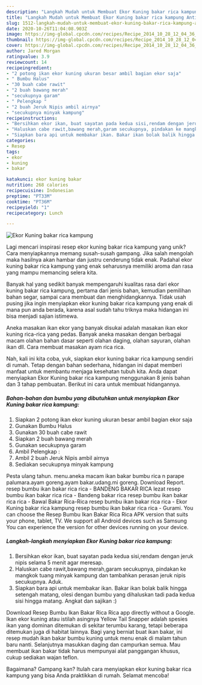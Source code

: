 ```yaml
---
description: "Langkah Mudah untuk Membuat Ekor Kuning bakar rica kampung Anti Gagal"
title: "Langkah Mudah untuk Membuat Ekor Kuning bakar rica kampung Anti Gagal"
slug: 1512-langkah-mudah-untuk-membuat-ekor-kuning-bakar-rica-kampung-anti-gagal
date: 2020-10-26T11:04:08.903Z
image: https://img-global.cpcdn.com/recipes/Recipe_2014_10_28_12_04_36_634_c378f0fba674dde8b0ea/751x532cq70/ekor-kuning-bakar-rica-kampung-foto-resep-utama.jpg
thumbnail: https://img-global.cpcdn.com/recipes/Recipe_2014_10_28_12_04_36_634_c378f0fba674dde8b0ea/751x532cq70/ekor-kuning-bakar-rica-kampung-foto-resep-utama.jpg
cover: https://img-global.cpcdn.com/recipes/Recipe_2014_10_28_12_04_36_634_c378f0fba674dde8b0ea/751x532cq70/ekor-kuning-bakar-rica-kampung-foto-resep-utama.jpg
author: Jared Morgan
ratingvalue: 3.9
reviewcount: 14
recipeingredient:
- "2 potong ikan ekor kuning ukuran besar ambil bagian ekor saja"
- " Bumbu Halus"
- "30 buah cabe rawit"
- "2 buah bawang merah"
- "secukupnya garam"
- " Pelengkap "
- "2 buah Jeruk Nipis ambil airnya"
- "secukupnya minyak kampung"
recipeinstructions:
- "Bersihkan ekor ikan, buat sayatan pada kedua sisi,rendam dengan jeruk nipis selama 5 menit agar meresap."
- "Haluskan cabe rawit,bawang merah,garam secukupnya, pindakan ke mangkok tuang minyak kampung dan tambahkan perasan jeruk nipis secukupnya. Aduk."
- "Siapkan bara api untuk membakar ikan. Bakar ikan bolak balik hingga setengah matang, olesi dengan bumbu yang dihaluskan tadi pada kedua sisi hingga matang. Angkat dan sajikan :)"
categories:
- Resep
tags:
- ekor
- kuning
- bakar

katakunci: ekor kuning bakar 
nutrition: 268 calories
recipecuisine: Indonesian
preptime: "PT33M"
cooktime: "PT36M"
recipeyield: "1"
recipecategory: Lunch

---
```



![Ekor Kuning bakar rica kampung](https://img-global.cpcdn.com/recipes/Recipe_2014_10_28_12_04_36_634_c378f0fba674dde8b0ea/751x532cq70/ekor-kuning-bakar-rica-kampung-foto-resep-utama.jpg)

Lagi mencari inspirasi resep ekor kuning bakar rica kampung yang unik? Cara menyiapkannya memang susah-susah gampang. Jika salah mengolah maka hasilnya akan hambar dan justru cenderung tidak enak. Padahal ekor kuning bakar rica kampung yang enak seharusnya memiliki aroma dan rasa yang mampu memancing selera kita.

Banyak hal yang sedikit banyak mempengaruhi kualitas rasa dari ekor kuning bakar rica kampung, pertama dari jenis bahan, kemudian pemilihan bahan segar, sampai cara membuat dan menghidangkannya. Tidak usah pusing jika ingin menyiapkan ekor kuning bakar rica kampung yang enak di mana pun anda berada, karena asal sudah tahu triknya maka hidangan ini bisa menjadi sajian istimewa.

Aneka masakan ikan ekor yang banyak disukai adalah masakan ikan ekor kuning rica-rica yang pedas. Banyak aneka masakan dengan berbagai macam olahan bahan dasar seperti olahan daging, olahan sayuran, olahan ikan dll. Cara membuat masakan ayam rica rica.


Nah, kali ini kita coba, yuk, siapkan ekor kuning bakar rica kampung sendiri di rumah. Tetap dengan bahan sederhana, hidangan ini dapat memberi manfaat untuk membantu menjaga kesehatan tubuh kita. Anda dapat menyiapkan Ekor Kuning bakar rica kampung menggunakan 8 jenis bahan dan 3 tahap pembuatan. Berikut ini cara untuk membuat hidangannya.

<!--inarticleads1-->

##### Bahan-bahan dan bumbu yang dibutuhkan untuk menyiapkan Ekor Kuning bakar rica kampung:

1. Siapkan 2 potong ikan ekor kuning ukuran besar ambil bagian ekor saja
1. Gunakan  Bumbu Halus
1. Gunakan 30 buah cabe rawit
1. Siapkan 2 buah bawang merah
1. Gunakan secukupnya garam
1. Ambil  Pelengkap :
1. Ambil 2 buah Jeruk Nipis ambil airnya
1. Sediakan secukupnya minyak kampung


Pesta ulang tahun. menu.aneka macam ikan bakar bumbu rica n parape palumara.ayam goreng.ayam bakar.udang.mi goreng. Download Report. resep bumbu ikan bakar rica rica - BANDENG BAKAR RICA lezat resep bumbu ikan bakar rica rica - Bandeng bakar rica resep bumbu ikan bakar rica rica - Bawal Bakar Rica-Rica resep bumbu ikan bakar rica rica - Ekor Kuning bakar rica kampung resep bumbu ikan bakar rica rica - Gurami. You can choose the Resep Bumbu Ikan Bakar Rica Rica APK version that suits your phone, tablet, TV. We support all Android devices such as Samsung You can experience the version for other devices running on your device. 

<!--inarticleads2-->

##### Langkah-langkah menyiapkan Ekor Kuning bakar rica kampung:

1. Bersihkan ekor ikan, buat sayatan pada kedua sisi,rendam dengan jeruk nipis selama 5 menit agar meresap.
1. Haluskan cabe rawit,bawang merah,garam secukupnya, pindakan ke mangkok tuang minyak kampung dan tambahkan perasan jeruk nipis secukupnya. Aduk.
1. Siapkan bara api untuk membakar ikan. Bakar ikan bolak balik hingga setengah matang, olesi dengan bumbu yang dihaluskan tadi pada kedua sisi hingga matang. Angkat dan sajikan :)


Download Resep Bumbu Ikan Bakar Rica Rica app directly without a Google. Ikan ekor kuning atau istilah asingnya Yellow Tail Snapper adalah spesies ikan yang dominan ditemukan di sekitar terumbu karang, tetapi beberapa ditemukan juga di habitat lainnya. Bagi yang berniat buat ikan bakar, ini resep mudah ikan bakar bumbu kuning untuk menu enak di malam tahun baru nanti. Selanjutnya masukkan daging dan campurkan semua. Mau membuat ikan bakar tidak harus mempunyai alat panggangan khusus, cukup sediakan wajan teflon. 

Bagaimana? Gampang kan? Itulah cara menyiapkan ekor kuning bakar rica kampung yang bisa Anda praktikkan di rumah. Selamat mencoba!
